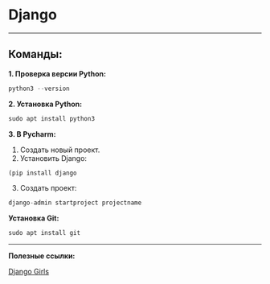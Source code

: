 # Django
---
## Команды:

**1. Проверка версии Python:**

```python
python3 --version
```
**2. Установка Python:**
```python
sudo apt install python3
```
**3. В Pycharm:**
1. Создать новый проект.
2. Установить Django:
```python
(pip install django
```
3. Создать проект:
```python
django-admin startproject projectname
```

**Установка Git:**
```python
sudo apt install git
```
---
**Полезные ссылки:**

[Django Girls](https://tutorial.djangogirls.org/ru/)
